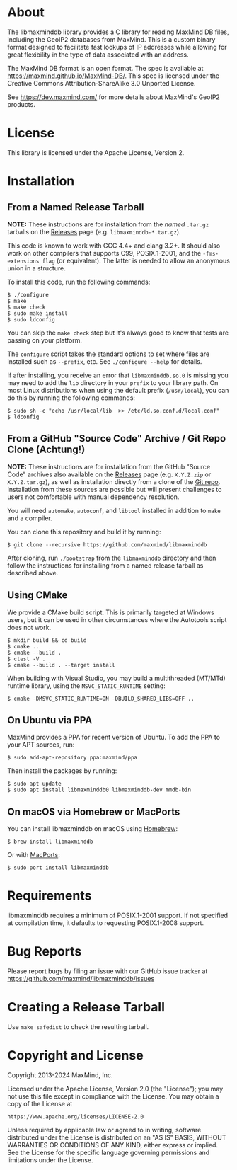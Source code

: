 # About

The libmaxminddb library provides a C library for reading MaxMind DB files,
including the GeoIP2 databases from MaxMind. This is a custom binary format
designed to facilitate fast lookups of IP addresses while allowing for great
flexibility in the type of data associated with an address.

The MaxMind DB format is an open format. The spec is available at
https://maxmind.github.io/MaxMind-DB/. This spec is licensed under the
Creative Commons Attribution-ShareAlike 3.0 Unported License.

See https://dev.maxmind.com/ for more details about MaxMind's GeoIP2 products.

# License

This library is licensed under the Apache License, Version 2.

# Installation

## From a Named Release Tarball

**NOTE:** These instructions are for installation from the _named_ `.tar.gz`
tarballs on the [Releases](https://github.com/maxmind/libmaxminddb/releases)
page (e.g. `libmaxminddb-*.tar.gz`).

This code is known to work with GCC 4.4+ and clang 3.2+. It should also work
on other compilers that supports C99, POSIX.1-2001, and the `-fms-extensions
flag` (or equivalent). The latter is needed to allow an anonymous union in a
structure.

To install this code, run the following commands:

    $ ./configure
    $ make
    $ make check
    $ sudo make install
    $ sudo ldconfig

You can skip the `make check` step but it's always good to know that tests are
passing on your platform.

The `configure` script takes the standard options to set where files are
installed such as `--prefix`, etc. See `./configure --help` for details.

If after installing, you receive an error that `libmaxminddb.so.0` is missing
you may need to add the `lib` directory in your `prefix` to your library path.
On most Linux distributions when using the default prefix (`/usr/local`), you
can do this by running the following commands:

    $ sudo sh -c "echo /usr/local/lib  >> /etc/ld.so.conf.d/local.conf"
    $ ldconfig

## From a GitHub "Source Code" Archive / Git Repo Clone (Achtung!)

**NOTE:** These instructions are for installation from the GitHub "Source
Code" archives also available on the
[Releases](https://github.com/maxmind/libmaxminddb/releases) page (e.g.
`X.Y.Z.zip` or `X.Y.Z.tar.gz`), as well as installation directly from a clone
of the [Git repo](https://github.com/maxmind/libmaxminddb). Installation from
these sources are possible but will present challenges to users not
comfortable with manual dependency resolution.

You will need `automake`, `autoconf`, and `libtool` installed
in addition to `make` and a compiler.

You can clone this repository and build it by running:

    $ git clone --recursive https://github.com/maxmind/libmaxminddb

After cloning, run `./bootstrap` from the `libmaxminddb` directory and then
follow the instructions for installing from a named release tarball as
described above.

## Using CMake

We provide a CMake build script. This is primarily targeted at Windows users,
but it can be used in other circumstances where the Autotools script does not
work.
    
    $ mkdir build && cd build
    $ cmake ..
    $ cmake --build .
    $ ctest -V .
    $ cmake --build . --target install

When building with Visual Studio, you may build a multithreaded (MT/MTd)
runtime library, using the `MSVC_STATIC_RUNTIME` setting:

    $ cmake -DMSVC_STATIC_RUNTIME=ON -DBUILD_SHARED_LIBS=OFF ..

## On Ubuntu via PPA

MaxMind provides a PPA for recent version of Ubuntu. To add the PPA to your
APT sources, run:

    $ sudo add-apt-repository ppa:maxmind/ppa

Then install the packages by running:

    $ sudo apt update
    $ sudo apt install libmaxminddb0 libmaxminddb-dev mmdb-bin

## On macOS via Homebrew or MacPorts

You can install libmaxminddb on macOS using [Homebrew](https://brew.sh):

    $ brew install libmaxminddb

Or with [MacPorts](https://ports.macports.org/port/libmaxminddb):

    $ sudo port install libmaxminddb

# Requirements

libmaxminddb requires a minimum of POSIX.1-2001 support. If not specified
at compilation time, it defaults to requesting POSIX.1-2008 support.

# Bug Reports

Please report bugs by filing an issue with our GitHub issue tracker at
https://github.com/maxmind/libmaxminddb/issues

# Creating a Release Tarball

Use `make safedist` to check the resulting tarball.

# Copyright and License

Copyright 2013-2024 MaxMind, Inc.

Licensed under the Apache License, Version 2.0 (the "License");
you may not use this file except in compliance with the License.
You may obtain a copy of the License at

    https://www.apache.org/licenses/LICENSE-2.0

Unless required by applicable law or agreed to in writing, software
distributed under the License is distributed on an "AS IS" BASIS,
WITHOUT WARRANTIES OR CONDITIONS OF ANY KIND, either express or implied.
See the License for the specific language governing permissions and
limitations under the License.
